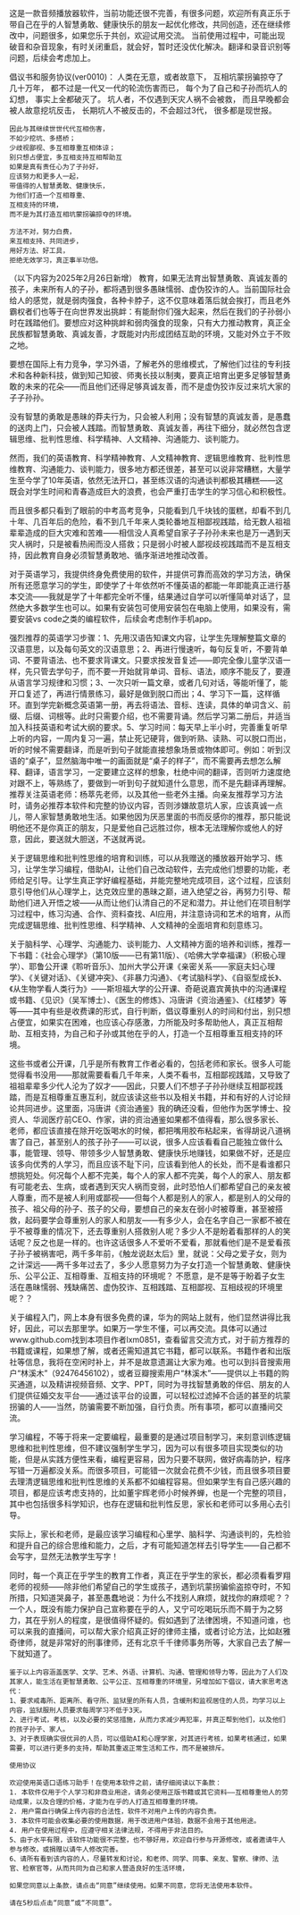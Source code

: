 
这是一款音频播放器软件，当前功能还很不完善，有很多问题，欢迎所有真正乐于带自己在乎的人智慧勇敢、健康快乐的朋友一起优化修改，共同创造，还在继续修改中，问题很多，如果您乐于共创，欢迎试用交流。
当前使用过程中，可能出现破音和杂音现象，有时关闭重启，就会好，暂时还没优化解决。翻译和录音识别等问题，后续会考虑加上。

倡议书和服务协议(ver0010)：
    人类在无意，或者故意下，
    互相坑蒙拐骗掠夺了几十万年，
    都不过是一代又一代的轮流伤害而已，
    每个为了自己和子孙而坑人的幻想，
    事实上全都破灭了。
    坑人者，不仅遇到天灾人祸不会被救，
    而且早晚都会被人故意挖坑反击，
    长期坑人不被反击的，不会超过3代，
    很多都是现世报。

    因此与其继续世世代代互相伤害，
    不如少挖坑、多搭桥；
    少歧视鄙视、多互相尊重互相体谅；
    别只想占便宜，多互相支持互相帮助互
    如果是真有责任心为了子孙好，
    应该努力和更多人一起，
    带值得的人智慧勇敢、健康快乐，
    为他们打造一个互相尊重、
    互相支持的环境，
    而不是为其打造互相坑蒙拐骗掠夺的环境。
    
    方法不对，努力白费，
    来互相支持、共同进步，
    用好方法、好工具，
    拒绝无效学习，真正事半功倍。


（以下内容为2025年2月26日新增）
教育，如果无法育出智慧勇敢、真诚友善的孩子，未来所有人的子孙，都将遇到很多愚昧懦弱、虚伪狡诈的人。当前国际社会给人的感觉，就是弱肉强食，各种卡脖子，这不仅意味着落后就会挨打，而且老外霸权者们也等于在向世界发出挑衅：有能耐你们强大起来，然后在我们的子孙弱小时在践踏他们。要想应对这种挑衅和弱肉强食的现象，只有大力推动教育，真正全民族都智慧勇敢、真诚友善，才既能对内形成团结互助的环境，又能对外立于不败之地。

要想在国际上有力竞争，学习外语，了解老外的思维模式，了解他们过往的专利技术和各种新科技，做到知己知彼、师夷长技以制夷，要真正培育出更多足够智慧勇敢的未来的花朵——而且他们还得足够真诚友善，而不是虚伪狡诈反过来坑大家的子子孙孙。

没有智慧的勇敢是愚昧的莽夫行为，只会被人利用；没有智慧的真诚友善，是愚蠢的送肉上门，只会被人践踏。而智慧勇敢、真诚友善，再往下细分，就必然包含逻辑思维、批判性思维、科学精神、人文精神、沟通能力、谈判能力。

然而，我们的英语教育、科学精神教育、人文精神教育、逻辑思维教育、批判性思维教育、沟通能力、谈判能力，很多地方都还很差，甚至可以说非常糟糕，大量学生至今学了10年英语，依然无法开口，甚至练汉语的沟通谈判都极其糟糕——这既会对学生时间和青春造成巨大的浪费，也会严重打击学生的学习信心和积极性。

而且很多都只看到了眼前的中考高考竞争，只能看到几千块钱的蛋糕，却看不到几十年、几百年后的危险，看不到几千年来人类轮番地互相鄙视践踏，给无数人祖祖辈辈造成的巨大灾难和苦难——相信没人真希望自家子子孙孙未来也是万一遇到天灾人祸时，只是被看热闹而没人搭救；只是弱小时被人鄙视歧视践踏而不是互相支持，因此教育自身必须智慧勇敢地、循序渐进地推动改善。

对于英语学习，我提供终身免费使用的软件，并提供可靠而高效的学习方法，确保所有还愿意学习的学生，即使学了十年依然听不懂英语的都能一年即能真正进行基本交流——我就是学了十年都完全听不懂，结果通过自学可以听懂简单对话了，显然绝大多数学生也可以。如果有安装包可使用安装包在电脑上使用，如果没有，需要安装vs code之类的编程软件，后续会考虑制作手机app。

强烈推荐的英语学习步骤：1、先用汉语告知课文内容，让学生先理解整篇文章的汉语意思，以及每句英文的汉语意思；2、再进行慢速听，每句反复听，不要背单词、不要背语法、也不要求背课文。只要求按发音复述——即完全像儿童学汉语一样，先只管去学句子，而不要一开始就背单词、音标、语法，顺序不能反了，要遵从语言学习规律和习惯；3、一次只听一篇文章，或者几句对话，等能听懂了，能开口复述了，再进行情景练习，最好是做到脱口而出；4、学习下一篇，这样循环。直到学完新概念英语第一册，再去将语法、音标、连读，具体的单词含义、前缀、后缀、词根等。此时只需要介绍，也不需要背诵。然后学习第二册后，并适当加入科技英语和考试大纲的要求。5、学习时间：每天早上半小时，完善重复听早上听的内容，一周内复习一遍，禁止死记硬背，做到听熟、读熟、可以脱口而出，听的时候不需要翻译，而是听到句子就能直接想象场景或物体即可。例如：听到汉语的“桌子”，显然脑海中唯一的画面就是“桌子的样子”，而不需要再去想怎么解释、翻译，语言学习，一定要建立这样的想象，杜绝中间的翻译，否则听力速度绝对跟不上，等熟练了，要做到一听到句子就知道什么意思，而不是先翻译再理解。推荐关注英语老师：杨萃先老师，以及其他一些老外主播。向亲友推荐学习方法时，请务必推荐本软件和完整的协议内容，否则涉嫌故意坑人家，应该真诚一点儿，带人家智慧勇敢地生活。如果他因为厌恶里面的书而反感你的推荐，那只能说明他还不是你真正的朋友，只是爱他自己远胜过你，根本无法理解你或他人的好意，因此，要送就大胆送，不送就再说。

关于逻辑思维和批判性思维的培育和训练，可以从我赠送的播放器开始学习、练习，让学生学习编程，借助AI，让他们自己改动软件，去完成他们想要的功能，老师给足引导。让学生真正学好编程基础，并能完整地完成项目，这个过程，应该刻意引导他们从心理学上，达克效应里的愚昧之巅，进入绝望之谷，再努力引导、帮助他们进入开悟之坡——从而让他们认清自己的不足和潜力。并让他们在项目制学习过程中，练习沟通、合作、资料查找、AI应用，并注意诗词和艺术的培育，从而完成逻辑思维、批判性思维、科学精神、人文精神的全面培育和刻意练习。

关于脑科学、心理学、沟通能力、谈判能力、人文精神方面的培养和训练，推荐一下书籍：《社会心理学》（第10版——已有第11版）、《哈佛大学幸福课》（积极心理学）、耶鲁公开课《聆听音乐》、加州大学公开课《亲密关系——家庭夫妇心理学》、《关键对话》、《关键冲突》、《非暴力沟通》、《考试脑科学》、《自驱型成长》、《从生物学看人类行为》——斯坦福大学的公开课、奇葩说嘉宾黄执中的沟通课程或书籍、《见识》（吴军博士）、《医生的修炼》、冯唐讲《资治通鉴》、《红楼梦》等等——其中有些是收费课的形式，自行判断，倡议尊重别人的时间和付出，别只想占便宜，如果实在困难，也应该心存感激，力所能及时多帮助他人，真正互相帮助、互相支持，为自己和子孙或其他在乎的人，打造一个互相尊重互相支持的环境。

这些书或者公开课，几乎是所有教育工作者必看的，包括老师和家长。很多人可能觉得看书没用——那就需要看看几千年来，人类不看书，互相鄙视践踏，又导致了祖祖辈辈多少代人沦为了奴才——因此，只要人们不想子子孙孙继续互相鄙视践踏，而是互相尊重互惠互利，就应该读这些书以及相关书籍，并和有好的人讨论辩论共同进步。这里面，冯唐讲《资治通鉴》我的确还没看，但他作为医学博士、投资人、华润医疗前CEO、作家，讲的资治通鉴如果都不值得看，那么很多家长、老师，都应该直接在除开吃饭喝水的时候，都把嘴用胶布粘起来，省得胡说八道祸害了自己，甚至别人的孩子孙子——可以说，很多人应该看看自己能独立做什么事，能管理、领导、带领多少人智慧勇敢、健康快乐地赚钱，如果做不好，还是应该多向优秀的人学习，而且应该不耻下问，应该看到他人的长处，而不是看谁都只想挑短处。何况每个人都不完美，每个人的家人都不完美，每个人的家人、朋友都有可能老去、生病，或者遇到天灾人祸而变弱，此时恐怕人们都希望自己的亲友被人尊重，而不是被人利用或鄙视——但每个人都是别人的家人，都是别人的父母的孩子、祖父母的孙子、孩子的父母，要想自己的亲友在弱小时被尊重，甚至被搭救，起码要学会尊重别人的家人和朋友——有多少人，会在名字自己一家都不被在乎不被尊重的情况下，还去尊重别人搭救别人呢？多少人不是盼着看那样的人的笑话呢？反之也是一样的。也许这话很多人不爱听不爱看，那就看他们是不是爱看孩子孙子被祸害吧，两千多年前，《触龙说赵太后》里，就说：父母之爱子女，则为之计深远——两千多年过去了，多少人愿意努力为子女打造一个智慧勇敢、健康快乐、公平公正、互相尊重、互相支持的环境呢？ 不愿意，是不是等于盼着子女生活在愚昧懦弱、残缺痛苦、虚伪狡诈、互相践踏、互相鄙视、互相歧视的环境里呢？？

关于编程入门，网上本身有很多免费的课，华为的网站上就有，他们显然讲得比我好，因此，可以去那里学。如果万一学生不懂，可以再交流。具体可以通过www.github.com找到本项目作者lxm0851，查看留言交流方式，对于前方推荐的书籍或课程，如果想了解，或者还需知道其它书籍，都可以联系。书籍作者和出版社等信息，我将在空闲时补上，并不是故意遗漏让大家为难。也可以到抖音搜索用户“林溪木”（92476456102），或者豆瓣搜索用户“林溪木”——提供以上书籍的购买通道，以及精讲视频音频、文字、PPT，同时为寻找智慧勇敢的伴侣、朋友的人们提供征婚交友平台——通过该平台的设置，可以轻松过滤掉不合适的甚至的坑蒙拐骗的人——当然，防骗需要不断加强，自行负责。所有事项，都可以直播间交流。

学习编程，不等于将来一定要编程，最重要的是通过项目制学习，来刻意训练逻辑思维和批判性思维，但不建议强制学生学习，因为可以有很多项目实现类似的功能，但是从实践方便性来看，编程更容易，因为只要不联网，做好病毒防护，程序写错一万遍都没关系。而很多项目，可能错一次就会花费不少钱，而且很多项目要去理清逻辑思维和批判性思维的关系都不如编程容易。但如果学生有自己感兴趣的项目，都是应该考虑支持的，比如董宇辉老师小时候养蝉，也是一个完整的项目，其中也包括很多科学知识，也存在逻辑和批判性反思，家长和老师可以多用心去引导。

实际上，家长和老师，是最应该学习编程和心里学、脑科学、沟通谈判的，先检验和提升自己的综合思维和能力，之后，才有可能知道怎样去引导学生——自己都不会写字，显然无法教学生写字！

同时，每一个真正在乎学生的教育工作者，真正在乎学生的家长，都必须看看罗翔老师的视频——除非他们希望自己的学生或孩子，遇到坑蒙拐骗偷盗掠夺时，不知所措，只知道哭鼻子，甚至愚蠢地说：为什么不找别人麻烦，就找你的麻烦呢？？一个人，既没有能力保护自己宣称要在乎的人，又宁可吃喝玩乐而不屑于为之努力，其在乎别人的程度，是很值得怀疑的。假如遇到了法律困境，不知道问谁，也可以来我的直播间，可以帮大家介绍真正好的律师主播，或者讨论方法，比如赵雅奇律师，就是非常好的刑事律师，还有北京千千律师事务所等，大家自己去了解一下就知道了。

    鉴于以上内容涵盖医学、文学、艺术、外语、计算机、沟通、管理和领导力等，因此为了人们及其家人，能生活在更智慧勇敢、公平公正、互相尊重的环境里，另增加如下倡议，请大家思考迭代：
    1、要求戒毒所、距离所、看守所、监狱里的所有人员，含缓刑和监视居住的人员，均学习以上内容，监狱服刑人员要求每周学习不低于3天。
    2、进行考试，考核，以及必要的奖惩措施，从而力求减少再犯率，并真正帮到他们，以及他们的孩子孙子、家人。
    3、对于表现确实很优异的人员，可以借助AI和心理学家，对其进行考核，如果考核通过，如果需要，可以进行更多的支持，帮助其重返正常生活和工作，而不是被排斥。
    
    使用协议

    欢迎使用英语口语练习助手！在使用本软件之前，请仔细阅读以下条款：
    1. 本软件仅用于个人学习和非商业用途，请务必使用正版书籍或其它资料——互相尊重他人的劳动成果，以及合理的价格，才能为在乎的人打造互相尊重的环境。
    2. 用户需自行确保上传内容的合法性，软件不对用户上传的内容负责。
    3. 本软件可能会收集必要的使用数据，用于改进用户体验，数据不会用于其他用途。
    4. 用户在使用过程中，应遵守相关法律法规，不得用于非法目的。
    5、由于水平有限，该软件功能很不完整，也不够好用，欢迎自行参与开源修改，或者邀请牛人参与修改，或捐赠以请牛人修改完善。
    6、请所有看到该内容的人，尽量转发和讨论，和老师、同学、同事、亲友、警察、律师、法官、检察官等，从而共同为自己和家人营造良好的生活环境，

    如果您同意以上条款，请点击“同意”继续使用。如果不同意，您将无法使用本软件。

    请在5秒后点击“同意”或“不同意”。

